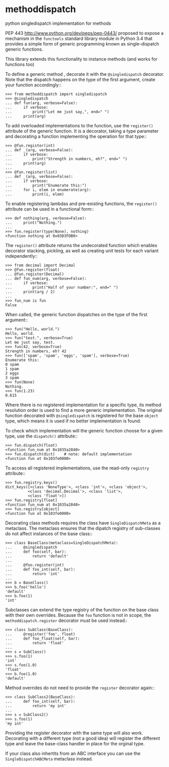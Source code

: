 # methoddispatch
python singledispatch implementation for methods

PEP 443 <http://www.python.org/dev/peps/pep-0443/> proposed to expose
a mechanism in the ``functools`` standard library module in Python 3.4
that provides a simple form of generic programming known as
single-dispatch generic functions.

This library extends this functionality to instance methods (and works for functions too)

To define a generic method , decorate it with the ``@singledispatch``
decorator. Note that the dispatch happens on the type of the first
argument, create your function accordingly::

    >>> from methoddispatch import singledispatch
    >>> @singledispatch
    ... def fun(arg, verbose=False):
    ...     if verbose:
    ...         print("Let me just say,", end=" ")
    ...     print(arg)

To add overloaded implementations to the function, use the
``register()`` attribute of the generic function. It is a decorator,
taking a type parameter and decorating a function implementing the
operation for that type::

    >>> @fun.register(int)
    ... def _(arg, verbose=False):
    ...     if verbose:
    ...         print("Strength in numbers, eh?", end=" ")
    ...     print(arg)
    ...
    >>> @fun.register(list)
    ... def _(arg, verbose=False):
    ...     if verbose:
    ...         print("Enumerate this:")
    ...     for i, elem in enumerate(arg):
    ...         print(i, elem)

To enable registering lambdas and pre-existing functions, the
``register()`` attribute can be used in a functional form::

    >>> def nothing(arg, verbose=False):
    ...     print("Nothing.")
    ...
    >>> fun.register(type(None), nothing)
    <function nothing at 0x03D3FDB0>

The ``register()`` attribute returns the undecorated function which
enables decorator stacking, pickling, as well as creating unit tests for
each variant independently::

    >>> from decimal import Decimal
    >>> @fun.register(float)
    ... @fun.register(Decimal)
    ... def fun_num(arg, verbose=False):
    ...     if verbose:
    ...         print("Half of your number:", end=" ")
    ...     print(arg / 2)
    ...
    >>> fun_num is fun
    False

When called, the generic function dispatches on the type of the first
argument::

    >>> fun("Hello, world.")
    Hello, world.
    >>> fun("test.", verbose=True)
    Let me just say, test.
    >>> fun(42, verbose=True)
    Strength in numbers, eh? 42
    >>> fun(['spam', 'spam', 'eggs', 'spam'], verbose=True)
    Enumerate this:
    0 spam
    1 spam
    2 eggs
    3 spam
    >>> fun(None)
    Nothing.
    >>> fun(1.23)
    0.615

Where there is no registered implementation for a specific type, its
method resolution order is used to find a more generic implementation.
The original function decorated with ``@singledispatch`` is registered
for the base ``object`` type, which means it is used if no better
implementation is found.

To check which implementation will the generic function choose for
a given type, use the ``dispatch()`` attribute::

    >>> fun.dispatch(float)
    <function fun_num at 0x1035a2840>
    >>> fun.dispatch(dict)    # note: default implementation
    <function fun at 0x103fe0000>

To access all registered implementations, use the read-only ``registry``
attribute::

    >>> fun.registry.keys()
    dict_keys([<class 'NoneType'>, <class 'int'>, <class 'object'>,
              <class 'decimal.Decimal'>, <class 'list'>,
              <class 'float'>])
    >>> fun.registry[float]
    <function fun_num at 0x1035a2840>
    >>> fun.registry[object]
    <function fun at 0x103fe0000>

Decorating class methods requires the class have ``SingleDispatchMeta`` as
a metaclass.  The metaclass ensures that the dipatch registry of
sub-classes do not affect instances of the base class::

    >>> class BaseClass(metaclass=SingleDispatchMeta):
    ...     @singledispatch
    ...     def foo(self, bar):
    ...         return 'default'
    ...
    ...     @foo.register(int)
    ...     def foo_int(self, bar):
    ...         return 'int'
    ...
    >>> b = BaseClass()
    >>> b.foo('hello')
    'default'
    >>> b.foo(1)
    'int'

  Subclasses can extend the type registry of the function on the base class with their own overrides.
  Because the ``foo`` function is not in scope, the ``methoddispatch.register`` decorator must be used instead::

    >>> class SubClass(BaseClass):
    ...     @register('foo', float)
    ...     def foo_float(self, bar):
    ...         return 'float'
    ...
    >>> s = SubClass()
    >>> s.foo(1)
    'int'
    >>> s.foo(1.0)
    'float'
    >>> b.foo(1.0)
    'default'

  Method overrides do not need to provide the ``register`` decorator again::

    >>> class SubClass2(BaseClass):
    ...     def foo_int(self, bar):
    ...         return 'my int'
    ...
    >>> s = SubClass2()
    >>> s.foo(1)
    'my int'

  Providing the register decorator with the same type will also work.
  Decorating with a different type (not a good idea) will register the different
  type and leave the base-class handler in place for the orginal type.

  If your class also inhertits from an ABC interface you can use the ``SingleDispatchABCMeta`` metaclass instead.
  
